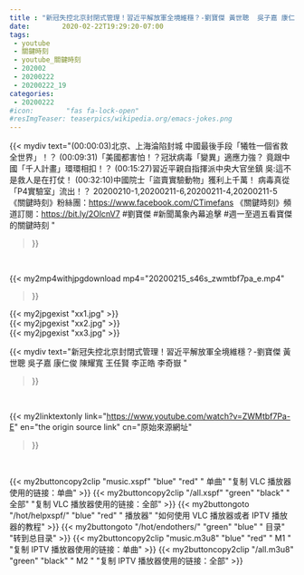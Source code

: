 ```yaml
---
title : "新冠失控北京封閉式管理！習近平解放軍全境維穩？-劉寶傑 黃世聰  吳子嘉 康仁俊 陳耀寬 王任賢 李正皓 李奇嶽 "
date:        2020-02-22T19:29:20-07:00
tags:
 - youtube
 - 關鍵時刻
 - youtube_關鍵時刻
 - 202002
 - 20200222
 - 20200222_19
categories:
 - 20200222
#icon:        "fas fa-lock-open"
#resImgTeaser: teaserpics/wikipedia.org/emacs-jokes.png
---
```


{{< mydiv text="(00:00:03)北京、上海淪陷封城 中國最後手段「犧牲一個省救全世界」！？ (00:09:31)「美國都害怕！？冠狀病毒「變異」適應力強？ 竟跟中國「千人計畫」環環相扣！？ (00:15:27)習近平親自指揮派中央大官坐鎮 吳:這不是救人是在打仗！ (00:32:10)中國院士「盜賣實驗動物」獲利上千萬！ 病毒真從「P4實驗室」流出！？  20200210-1,20200211-6,20200211-4,20200211-5  《關鍵時刻》粉絲團：https://www.facebook.com/CTimefans 《關鍵時刻》頻道訂閱：https://bit.ly/2OlcnV7  #劉寶傑 #新聞萬象內幕追擊 #週一至週五看寶傑的關鍵時刻 "
>}}
<br>


{{< my2mp4withjpgdownload mp4="20200215_s46s_zwmtbf7pa_e.mp4"
>}}

{{< my2jpgexist "xx1.jpg" >}}<br>
{{< my2jpgexist "xx2.jpg" >}}<br>
{{< my2jpgexist "xx3.jpg" >}}<br>



{{< mydiv text="新冠失控北京封閉式管理！習近平解放軍全境維穩？-劉寶傑 黃世聰  吳子嘉 康仁俊 陳耀寬 王任賢 李正皓 李奇嶽 "
>}}
<br>

{{< my2linktextonly link="https://www.youtube.com/watch?v=ZWMtbf7Pa-E"
en="the origin source link" cn="原始來源網址"
>}}


<br>

{{< my2buttoncopy2clip "music.xspf"        "blue"   "red"    " 单曲"  "复制 VLC 播放器使用的链接：单曲" >}} {{< my2buttoncopy2clip "/all.xspf"         "green"  "black"  " 全部"  "复制 VLC 播放器使用的链接：全部" >}} {{< my2buttongoto      "/hot/helpxspf/"    "blue"   "red"    " 播放器" "如何使用 VLC 播放器或者 IPTV 播放器的教程" >}} {{< my2buttongoto      "/hot/endothers/"   "green"  "blue"   " 目录"   "转到总目录" >}} {{< my2buttoncopy2clip "music.m3u8"        "blue"   "red"    " M1 "    "复制 IPTV 播放器使用的链接：单曲" >}} {{< my2buttoncopy2clip "/all.m3u8"         "green"  "black"  " M2 "    "复制 IPTV 播放器使用的链接：全部" >}} 
